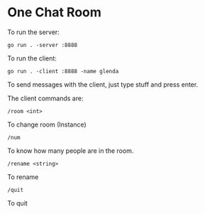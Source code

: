 # One Chat Room

To run the server:

    go run . -server :8888

To run the client:

    go run . -client :8888 -name glenda

To send messages with the client, just type stuff and press enter.

The client commands are:

    /room <int>
To change room (Instance)

    /num
To know how many people are in the room.

    /rename <string>
To rename

    /quit
To quit
